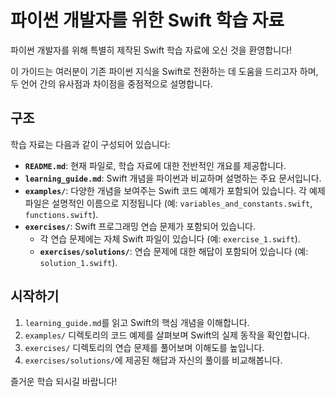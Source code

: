 # 파이썬 개발자를 위한 Swift 학습 자료

파이썬 개발자를 위해 특별히 제작된 Swift 학습 자료에 오신 것을 환영합니다!

이 가이드는 여러분이 기존 파이썬 지식을 Swift로 전환하는 데 도움을 드리고자 하며, 두 언어 간의 유사점과 차이점을 중점적으로 설명합니다.

## 구조

학습 자료는 다음과 같이 구성되어 있습니다:

- **`README.md`**: 현재 파일로, 학습 자료에 대한 전반적인 개요를 제공합니다.
- **`learning_guide.md`**: Swift 개념을 파이썬과 비교하며 설명하는 주요 문서입니다.
- **`examples/`**: 다양한 개념을 보여주는 Swift 코드 예제가 포함되어 있습니다. 각 예제 파일은 설명적인 이름으로 지정됩니다 (예: `variables_and_constants.swift`, `functions.swift`).
- **`exercises/`**: Swift 프로그래밍 연습 문제가 포함되어 있습니다.
    - 각 연습 문제에는 자체 Swift 파일이 있습니다 (예: `exercise_1.swift`).
    - **`exercises/solutions/`**: 연습 문제에 대한 해답이 포함되어 있습니다 (예: `solution_1.swift`).

## 시작하기

1.  `learning_guide.md`를 읽고 Swift의 핵심 개념을 이해합니다.
2.  `examples/` 디렉토리의 코드 예제를 살펴보며 Swift의 실제 동작을 확인합니다.
3.  `exercises/` 디렉토리의 연습 문제를 풀어보며 이해도를 높입니다.
4.  `exercises/solutions/`에 제공된 해답과 자신의 풀이를 비교해봅니다.

즐거운 학습 되시길 바랍니다!
